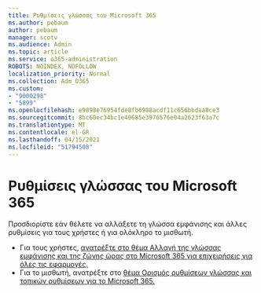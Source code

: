 ```yaml
---
title: Ρυθμίσεις γλώσσας του Microsoft 365
ms.author: pebaum
author: pebaum
manager: scotv
ms.audience: Admin
ms.topic: article
ms.service: o365-administration
ROBOTS: NOINDEX, NOFOLLOW
localization_priority: Normal
ms.collection: Adm_O365
ms.custom:
- "9000298"
- "5899"
ms.openlocfilehash: e9898e76954fde8fb6988acdf11c656bbdaa8ce3
ms.sourcegitcommit: 8bc60ec34bc1e40685e3976576e04a2623f63a7c
ms.translationtype: MT
ms.contentlocale: el-GR
ms.lasthandoff: 04/15/2021
ms.locfileid: "51794508"
---
```

# <a name="microsoft-365-language-settings"></a>Ρυθμίσεις γλώσσας του Microsoft 365

Προσδιορίστε εάν θέλετε να αλλάξετε τη γλώσσα εμφάνισης και άλλες ρυθμίσεις για τους χρήστες ή για ολόκληρο το μισθωτή.

- Για τους χρήστες, [ανατρέξτε στο θέμα Αλλαγή της γλώσσας εμφάνισης και της ζώνης ώρας στο Microsoft 365 για επιχειρήσεις για όλες τις εφαρμογές.](https://support.microsoft.com/office/6f238bff-5252-441e-b32b-655d5d85d15b)
- Για το μισθωτή, ανατρέξτε στο [θέμα Ορισμός ρυθμίσεων γλώσσας και τοπικών ρυθμίσεων για το Microsoft 365.](https://docs.microsoft.com/office365/troubleshoot/access-management/set-language-and-region)
